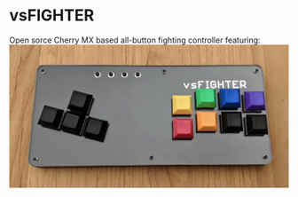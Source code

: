 # vsFIGHTER
Open sorce Cherry MX based all-button fighting controller featuring:
![](media/top.jpg)
